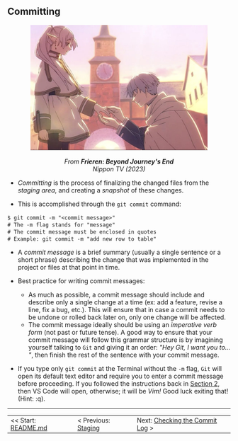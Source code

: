 ## Committing

<div align="center">
    <img 
        src="../img/frieren.jpg"
        alt="frieren and himmel"
        width="400">
    <p>
        <i>From <strong>Frieren: Beyond Journey's End</strong>
        <br>
        Nippon TV (2023)</i>
    </p>
</div>

- *Committing* is the process of finalizing the changed files from the *staging area*, and creating a *snapshot* of these changes.

- This is accomplished through the `git commit` command:
```shell
$ git commit -m "<commit message>"
# The -m flag stands for "message"
# The commit message must be enclosed in quotes
# Example: git commit -m "add new row to table"
```

- A *commit message* is a brief summary (usually a single sentence or a short phrase) describing the change that was implemented in the project or files at that point in time.

- Best practice for writing commit messages:
  - As much as possible, a commit message should include and describe only a single change at a time (ex: add a feature, revise a line, fix a bug, etc.). This will ensure that in case a commit needs to be undone or rolled back later on, only one change will be affected.
  - The commit message ideally should be using an *imperative verb form* (not past or future tense). A good way to ensure that your commit message will follow this grammar structure is by imagining yourself talking to `Git` and giving it an order: *"Hey Git, I want you to... "*, then finish the rest of the sentence with your commit message.

- If you type only `git commit` at the Terminal without the `-m` flag, `Git` will open its default text editor and require you to enter a commit message before proceeding. If you followed the instructions back in [Section 2](../s2/ch04.md), then VS Code will open, otherwise; it will be *Vim!* Good luck exiting that! (Hint: :q).

<hr>

<table align="center">
   <tbody>
      <tr>
        <td>
            << Start: <a href="/README.md">README.md</a>
        </td>
        <td>
            < Previous: <a href="/assets/s4/ch15.md">Staging</a>
        </td>
        <td>
            Next: <a href="/assets/s4/ch17.md">Checking the Commit Log</a> >
        </td>
      </tr>
   </tbody>
</table>